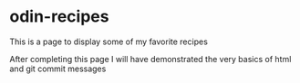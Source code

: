 # odin-recipes

This is a page to display some of my favorite recipes

After completing this page I will have demonstrated the very basics of html and git commit messages
